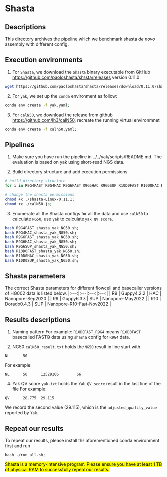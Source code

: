 # Shasta
## Descriptions 
This directory archives the pipeline which we benchmark shasta *de novo* assembly with different config.


## Execution environments
1. For `Shasta`, we download the `Shasta` binary executable from GitHub <https://github.com/paoloshasta/shasta/releases> version 0.11.0
```bash
wget https://github.com/paoloshasta/shasta/releases/download/0.11.0/shasta-Linux-0.11.0;
```

2. For `yak`, we set up the `conda` environment as follow:
```bash
conda env create -f yak.yaml;
```

3. For `calN50`, we download the release from github <https://github.com/lh3/calN50>, recreate the running virtual environmnet
```bash
conda env create -f caln50.yaml;
```


## Pipelines
1. Make sure you have run the pipeline in ../../yak/scripts/README.md. The evaluation is based on yak using short-read NGS data.

2. Build directory structure and add execution permissions
```bash
# build directory structure
for i in R9G4FAST R9G4HAC R9G6FAST R9G6HAC R9G6SUP R10D0FAST R10D0HAC R10D0SUP;do for j in R9G4 R9G6SUP R10;do mkdir -p ../results/"$i"_"$j"; done; done;

# change the shasta permissions
chmod +x ./shasta-Linux-0.11.1;
chmod +x ./calN50.js;
```

3. Enumerate all the Shasta configs for all the data and use `calN50` to calculate `NG50`, use `yak` to calculate `yak QV score`.
```bash
bash R9G4FAST_shasta_yak_NG50.sh;
bash R9G4HAC_shasta_yak_NG50.sh;
bash R9G6FAST_shasta_yak_NG50.sh;
bash R9G6HAC_shasta_yak_NG50.sh;
bash R9G6SUP_shasta_yak_NG50.sh;
bash R10D0FAST_shasta_yak_NG50.sh;
bash R10D0HAC_shasta_yak_NG50.sh;
bash R10D0SUP_shasta_yak_NG50.sh;
```

## Shasta parameters
The correct Shasta parameters for different flowcell and basecaller versions of HG002 data is listed below.
|:---:|:---|:---:|:---:|
| R9 | Guppy4.2.2 | HAC | Nanopore-Sep2020 |
| R9 | Guppy6.3.8 | SUP | Nanopore-May2022 |
| R10 | Dorado0.4.3 | SUP | Nanopore-R10-Fast-Nov2022 |


## Results descriptions
1. Naming pattern 
For example: `R10D0FAST_R9G4` means `R10D0FAST` basecalled FASTQ data using `shasta` config for `R9G4` data.

2. NG50
`calN50_result.txt` holds the `NG50` result in line start with
 ```
NL      50
```
For example:
```
NL      50      12529106        66
```

4. Yak QV score
`yak.txt` holds the `Yak QV score` result in the last line of the file
For example:
```
QV      28.775  29.115
```
We record the second value (29.115), which is the `adjusted_quality_value` reported by `Yak`.


## Repeat our results
To repeat our results, please install the aforementioned conda environment first and run
```
bash ./run_all.sh;
```

<mark>Shasta is a memory-intensive program. Please ensure you have at least 1 TB of physical RAM to successfully repeat our results.</mark>
